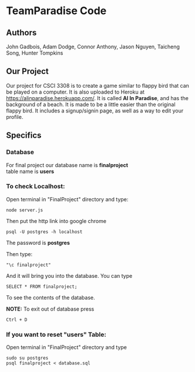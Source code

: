 TeamParadise Code
=======
## Authors
John Gadbois, Adam Dodge, Connor Anthony, Jason Nguyen, Taicheng Song, Hunter Tompkins

## Our Project
Our project for CSCI 3308 is to create a game similar to flappy bird that can be played on a computer. It is also uploaded to Heroku at https://alinparadise.herokuapp.com/. It is called __Al In Paradise__, and has the background of a beach. It is made to be a little easier than the original flappy bird. It includes a signup/signin page, as well as a way to edit your profile. 

## Specifics

### Database
For final project our database name is __finalproject__ <br />
table name is __users__<br />

### To check Localhost:
Open terminal in "FinalProject" directory and type:
```
node server.js
```

Then put the http link into google chrome
```
psql -U postgres -h localhost
```

The password is __postgres__

Then type: 
```
"\c finalproject"
```

And it will bring you into the database. You can type 
```
SELECT * FROM finalproject;
```
To see the contents of the database.

__NOTE:__ To exit out of database press 
```
Ctrl + D
```

### If you want to reset "users" Table:

Open terminal in "FinalProject" directory and type 
```
sudo su postgres
psql finalproject < database.sql
```
